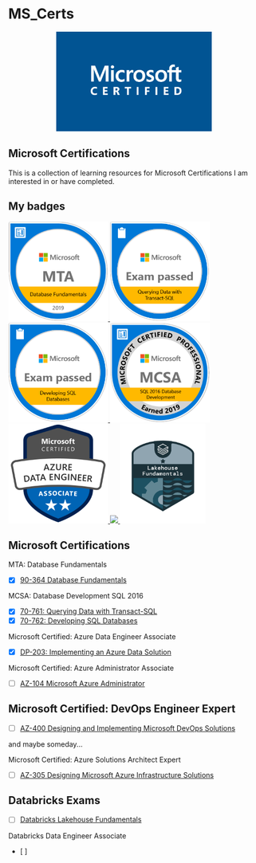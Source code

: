# MS_Certs

<p align="center">
  <img height="200" src="src/ms_certified.webp"/>
</p>

## Microsoft Certifications 
This is a collection of learning resources for Microsoft Certifications I am interested in or have completed. 

## My badges

<div id="cover">
  <a href="https://www.credly.com/earner/earned/badge/1a5dde84-d5fc-4dd5-8f91-ba8a636588bf">
    <img height="200" src="src/MTA-Database-Fundamentals-2019.png">
  </a>
  <a href="https://www.credly.com/earner/earned/badge/79511c41-507e-42a6-ae0a-23945dd57bad">
    <img height="200" src="src/Querying_Data_with_Transact-SQL-01.png">
  </a>
  <a href="https://www.credly.com/earner/earned/badge/068c4e8f-a0ea-4489-8b97-686242fe5791">
     <img height="200" src="src/Developing_SQL_Databases-01.png">
  </a>
  <a href="https://www.credly.com/earner/earned/badge/394c69c2-113e-43fd-8c1c-3d5eb4744760">
     <img height="200" src="src/MCSA-SQL-2016-Database-Development-2019.png">
  </a>
  <a href="https://www.credly.com/earner/earned/badge/3b820f53-f40a-45f2-a92a-ede6abc11d37">
     <img height="200" src="src/azure-data-engineer-associate-600x600.png">
  </a>
  <a href="#">
     <img height="200" src="src/#">
  </a>
    <a href="#">
     <img height="200" src="src/lakehouse-fundamentals.png">
  </a>
</div>

## Microsoft Certifications
MTA: Database Fundamentals 
- [x] [90-364 Database Fundamentals](https://docs.microsoft.com/en-us/learn/certifications/exams/98-364)

MCSA: Database Development SQL 2016 
- [x] [70-761: Querying Data with Transact-SQL](https://docs.microsoft.com/en-us/learn/certifications/exams/70-761)
- [x] [70-762: Developing SQL Databases](https://docs.microsoft.com/en-us/learn/certifications/exams/70-762)

Microsoft Certified: Azure Data Engineer Associate
- [x] [DP-203: Implementing an Azure Data Solution](https://github.com/luyandamncube/MS_Certs/tree/main/dp-203)

Microsoft Certified: Azure Administrator Associate
- [ ] [AZ-104 Microsoft Azure Administrator](https://learn.microsoft.com/en-us/certifications/azure-administrator/)

## Microsoft Certified: DevOps Engineer Expert
- [ ] [AZ-400 Designing and Implementing Microsoft DevOps Solutions](https://learn.microsoft.com/en-us/certifications/devops-engineer/)

and maybe someday...

Microsoft Certified: Azure Solutions Architect Expert
- [ ] [AZ-305 Designing Microsoft Azure Infrastructure Solutions](https://learn.microsoft.com/en-us/certifications/azure-solutions-architect/)

## Databricks Exams
- [ ] [Databricks Lakehouse Fundamentals](https://www.databricks.com/learn/training/lakehouse-fundamentals-accreditation)

Databricks Data Engineer Associate
- [ ]  
